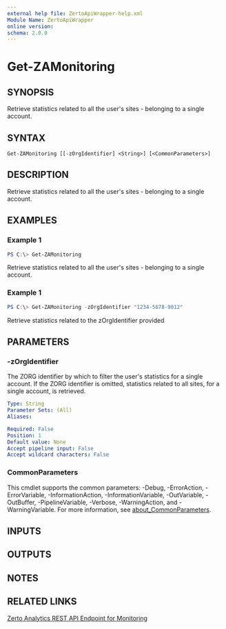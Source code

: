 ```yaml
---
external help file: ZertoApiWrapper-help.xml
Module Name: ZertoApiWrapper
online version:
schema: 2.0.0
---
```


# Get-ZAMonitoring

## SYNOPSIS

Retrieve statistics related to all the user's sites - belonging to a single account.

## SYNTAX

```
Get-ZAMonitoring [[-zOrgIdentifier] <String>] [<CommonParameters>]
```

## DESCRIPTION

Retrieve statistics related to all the user's sites - belonging to a single account.

## EXAMPLES

### Example 1
```powershell
PS C:\> Get-ZAMonitoring
```

Retrieve statistics related to all the user's sites - belonging to a single account.

### Example 1
```powershell
PS C:\> Get-ZAMonitoring -zOrgIdentifier "1234-5678-9012"
```

Retrieve statistics related to the zOrgIdentifier provided

## PARAMETERS

### -zOrgIdentifier
The ZORG identifier by which to filter the user's statistics for a single account.
If the ZORG identifier is omitted, statistics related to all sites, for a single account, is retrieved.

```yaml
Type: String
Parameter Sets: (All)
Aliases:

Required: False
Position: 1
Default value: None
Accept pipeline input: False
Accept wildcard characters: False
```

### CommonParameters
This cmdlet supports the common parameters: -Debug, -ErrorAction, -ErrorVariable, -InformationAction, -InformationVariable, -OutVariable, -OutBuffer, -PipelineVariable, -Verbose, -WarningAction, and -WarningVariable. For more information, see [about_CommonParameters](http://go.microsoft.com/fwlink/?LinkID=113216).

## INPUTS

## OUTPUTS

## NOTES

## RELATED LINKS

[Zerto Analytics REST API Endpoint for Monitoring](https://docs.api.zerto.com/#/Monitoring/get_v2_monitoring_)
